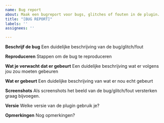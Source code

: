```yaml
---
name: Bug report
about: Maak een bugreport voor bugs, glitches of fouten in de plugin.
title: "[BUG REPORT]"
labels: ''
assignees: ''

---
```


**Beschrijf de bug**
Een duidelijke beschrijving van de bug/glitch/fout

**Reproduceren**
Stappen om de bug te reproduceren

**Wat je verwacht dat er gebeurt**
Een duidelijke beschrijving wat er volgens jou zou moeten gebeuren

**Wat er gebeurt**
Een duidelijke beschrijving van wat er nou echt gebeurt


**Screenshots**
Als screenshots het beeld van de bug/glitch/fout versterken graag bijvoegen.

**Versie**
Welke versie van de plugin gebruik je?

**Opmerkingen**
Nog opmerkingen?
